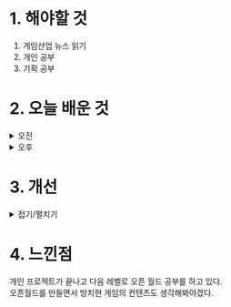
# 1. 해야할 것

1. 게임산업 뉴스 읽기 
2. 개인 공부  
3. 기획 공부



# 2. 오늘 배운 것

<details>
<summary>오전</summary>

## 오늘의 뉴스

■ 한국어판도 나올까? '페이트/엑스트라 레코드' 2025년 출시 예고
타입문과 반다이남코 엔터테인먼트는 4일, 페이트/엑스트라의 리메이크 버전인 '페이트/엑스트라 레코드;를 2025년 출시 예정이라고 밝혔습니다. 페이트/엑스트라는 페이트 시리즈 중 최초로 비주얼 노벨이 아닌 RPG로 개발된 작품으로, 지난 2010년 7월 PSP로 출시됐습니다. 이를 리메이크한 '페이트/엑스트라 레코드'는 언리얼 엔진을 활용해 일신한 그래픽을 선보입니다. 

■ 에이수스, 크리에이터 및 아웃도어 겨냥한 ‘ProArt P16 및 PX13’ 출시
글로벌 컨슈머 노트북 및 게이밍 노트북 시장 리딩 브랜드인 에이수스(ASUS)가 아웃도어 크리에이터를 위한 강력한 AI 성능의 '프로아트(ProArt) P16 및 PX13'를 선보였습니다. 금일 출시된 프로아트 P16과 프로아트 PX13은 서핑, 하이킹 등 자연에서 활동적인 액티비티를 즐기는 크리에이터를 위한 차세대 AI 노트북입니다.

■ X-PLANET, ‘후뢰시맨’ 잇는 후속 NFT 프로젝트 선정 투표 진행
컴투스홀딩스(대표 정철호)의 자회사 컴투스플랫폼(대표 최석원)은 NFT 마켓플레이스 X-PLANET에서 차기 프로젝트 선정 투표를 진행한다고 5일 밝혔습니다. X-PLANET은 작년 10월부터 '후뢰시맨'을 NFT로 부활시키는 '후뢰시맨 추억 소환 프로젝트'를 진행한 바 있습니다.

■ 33년 역사 게임 인포머 폐간, '서구 게임 매체의 위기' 
북미 비디오 게임 전문 잡지 게임 인포머(Game Informer)가 현지 시각으로 2일 공식 폐간을 알렸습니다. 근래 이어지는 게임 전문 매체의 합병, 폐쇄에 오래도록 이어진 게임 인포머의 폐간까지 이어지며 서구권 비디오 게임 저널리즘의 위험까지 언급되고 있습니다.

■ 페스나에 이어 '페이트/할로우 아타락시아'도 리마스터 확정
페이트/스테이 나이트 리마스터 8일 출시 확정에 이어 페이트/할로우 아타락시아의 리마스터도 확정됐습니다. '페이트/할로우 아타락시아'는 페이트/스테이 나이트 이후 반 년 뒤의 이야기를 다룬 팬디스크이자 후속편으로, 원래대로면 종결되었을 성배전쟁이 계속 이어지는 사태를 해결하는 과정을 그려낸 비주얼 노벨 게임입니다. 

■ 파이널판타지14 모바일 나온다! 中 외자판호 발급 
중국 국가신문출판국(nppa)은 2일, 신규 외자판호 15개를 발표했습니다. 특이사항으로는 외자 판호 리스트 마지막에 '파이널판타지14: 수정세계(最终幻想14：水晶世界)'라는 작품이 등재됐다는 점입니다. 지난 7월 몇몇 외신을 통해 스퀘어에닉스가 텐센트와 함께 파이널판타지14의 모바일 버전을 개발 중이라는 루머가 나왔던 만큼, 실제로 '파이널판타지14 모바일'일 가능성에 무게가 실립니다. 

■ 디랩스 '럼블 레이싱 스타' 아비트럼 게임부문 1위 달성
웹3 게임 개발사 디랩스 게임즈(대표 권준모)는 자사의 웹3 게임 럼블 레이싱 스타가 댑레이더(DappRadar)기준 아비트럼 게임 카테고리 1위를 달성 했다고 밝혔습니다. 탈중앙화 어플리케이션 분석 플랫폼 댑레이더에 따르면 럼블 레이싱 스타는 이더리움 레이어2 기반의 아비트럼(Arbitrum) 게임 카테고리에서 1위를 달성했습니다.

■ 반다이이남코, 펀엑스포2024에 신작 3종으로 참가
반다이남코 엔터테인먼트 코리아(지사장 장태근)는 오는 8월 8일(목)부터 8월 11일(일)까지 코엑스 전시장 D홀(3층)에서 열리는 '반다이남코코리아 FUN EXPO 2024'에 참가한다고 밝혔습니다. 또한, '건담 브레이커 4', '드래곤볼 스파킹! 제로', '소드 아트 온라인 프랙처드 데이드림'과 같은 발매 예정 게임을 비롯해, '철권' 시리즈의 최신작 '철권 8', 두근두근 나들이 어드벤처 '스파이 패밀리 오퍼레이션 다이어리', Nintendo Switch 버전으로 출시된 '원피스 오디세이 디럭스 에디션'을 플레이해 볼 수 있습니다.

■ '건담 브레이커4', 10일 2차 공개 네트워크 테스트 실시
반다이남코 엔터테인먼트 코리아(지사장 장태근)는 가정용 건담 게임 최신작인 '건담 브레이커 4'(한국어판)의 2차 공개 네트워크 테스트를 실시한다고 발표했습니다. 8월 10일(토), 8월 11일(일) 이틀에 걸쳐 진행되는 이번 테스트는 Nintendo Switch, PlayStation5, PlayStation4에서 플레이할 수 있습니다.

■ 중세 오픈월드 서바이벌 '미디블 다이너스티' PS판 출시
에이치투 인터렉티브(이하 H2 INTERACTIVE, 대표 허준하)는 '렌더 큐브(Render Cube)'가 개발한 중세 시대 배경 오픈 월드 서바이벌 게임 '미디블 다이너스티 (Medieval Dynasty)'의 PS4 및 PS5 한국어판을 8월 2일 플레이스테이션 스토어를 통해 정식 출시하였으며, 출시를 기념하여 오는 8월 15일까지 PS Plus이용자를 대상으로 하는 할인 프로모션도 함께 진행한다고 밝혔습니다. 플레이어는 중세 의 혹독한 계절에서 살아남고자 모든 수단을 취해야만 합니다.

■ 컴투스, 3일부터 서머너즈 워 글로벌 대회 'SWC2024' 개막
컴투스(대표 남재관)가 오는 8월 3일(한국 시각 기준) '서머너즈 워 월드 아레나 챔피언십2024(이하 SWC2024)' 첫 지역 예선을 시작하고 본격적인 대회 개막에 나섭니다. 대회는 지역 예선을 통해 아시아퍼시픽컵, 아메리카컵, 유럽컵 진출자를 선발한 후, 각 지역컵 등을 거쳐 오는 11월 일본 도쿄 월드 파이널에서 '서머너즈 워' 최강자를 가립니다.
</details>


<details>
<summary>오후</summary>

## 레벨 디자인 공부
### 오픈월드 레벨디자인
![image](https://github.com/user-attachments/assets/d2b2a152-42fa-4a4c-9646-2e6ce4e46bc1)

![image](https://github.com/user-attachments/assets/8ee8540f-e065-43ea-835b-0841185435e5)

![image](https://github.com/user-attachments/assets/ca992008-10fa-442e-b69d-934df26cdb90)

![image](https://github.com/user-attachments/assets/00ea9521-5fab-4171-8fa6-cdc356a1ebaa)

</details>




# 3. 개선


<details>
<summary>접기/펼치기</summary>


</details>



# 4. 느낀점
개인 프로젝트가 끝나고 다음 레벨로 오픈 월드 공부를 하고 있다.\
오픈월드를 만들면서 방치현 게임의 컨텐츠도 생각해봐야겠다.

